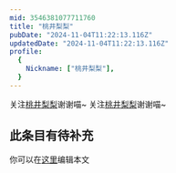 ```yaml
---
mid: 3546381077711760
title: "桃井梨梨"
pubDate: "2024-11-04T11:22:13.116Z"
updatedDate: "2024-11-04T11:22:13.116Z"
profile:
  {
    Nickname: ["桃井梨梨"],
  }
---
```


关注[桃井梨梨](https://space.bilibili.com/3546381077711760)谢谢喵~ 关注[桃井梨梨](https://space.bilibili.com/3546381077711760)谢谢喵~

## 此条目有待补充
你可以在[这里](https://github.com/Yuhanawa/VTuber.ICU/edit/master/src/content/v/桃井梨梨/index.md)编辑本文
